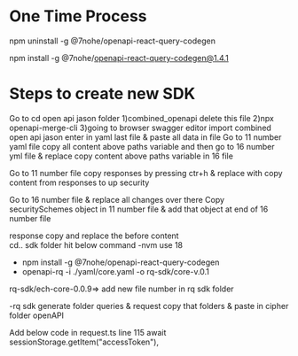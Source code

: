 # One Time Process

<!-- if install any other version -->

npm uninstall -g @7nohe/openapi-react-query-codegen

<!-- Install this -->

npm install -g @7nohe/openapi-react-query-codegen@1.4.1

# Steps to create new SDK

Go to cd open api jason folder
1)combined_openapi delete this file
2)npx openapi-merge-cli
3)going to browser
swagger editor
import combined open api jason
enter in yaml last file & paste all data in file
Go to 11 number yaml file copy all content above paths variable and then go to 16 number yml file & replace copy content above paths variable in 16 file

Go to 11 number file copy responses by pressing ctr+h & replace with copy content from responses to up security

Go to 16 number file & replace all changes over there
Copy securitySchemes object in 11 number file & add that object at end of 16 number file

response copy and replace the before content  
cd..
sdk folder hit below command
-nvm use 18

- npm install -g @7nohe/openapi-react-query-codegen
- openapi-rq -i ./yaml/core.yaml -o rq-sdk/core-v.0.1

rq-sdk/ech-core-0.0.9=> add new file number in rq sdk folder

-rq sdk generate folder queries & request copy that folders & paste in cipher folder openAPI

Add below code in request.ts line 115
await sessionStorage.getItem("accessToken"),
